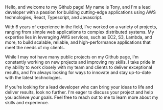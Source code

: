 Hello, and welcome to my Github page! My name is Tony, and I'm a lead developer with a passion for building cutting-edge applications using AWS technologies, React, Typescript, and Javascript.

With 6 years of experience in the field, I've worked on a variety of projects, ranging from simple web applications to complex distributed systems. My expertise lies in leveraging AWS services, such as EC2, S3, Lambda, and more, to build scalable, reliable, and high-performance applications that meet the needs of my clients.

While I may not have many public projects on my Github page, I'm constantly working on new projects and improving my skills. I take pride in my ability to work closely with my team and clients to deliver exceptional results, and I'm always looking for ways to innovate and stay up-to-date with the latest technologies.

If you're looking for a lead developer who can bring your ideas to life and deliver results, look no further. I'm eager to discuss your project and help you achieve your goals. Feel free to reach out to me to learn more about my skills and experience.
